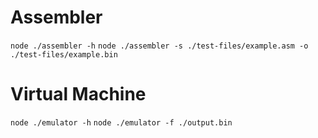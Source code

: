 # Assembler

`node ./assembler -h`
`node ./assembler -s ./test-files/example.asm -o ./test-files/example.bin`

# Virtual Machine

`node ./emulator -h`
`node ./emulator -f ./output.bin`
